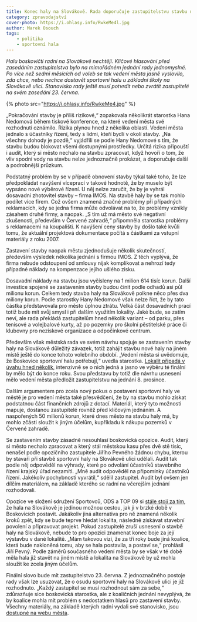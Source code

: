 ```yaml
---
title: Konec haly na Slovákově. Rada doporučuje zastupitelstvu stavbu ukončit
category: zpravodajství
cover-photo: https://i.ohlasy.info/RwkeMe4l.jpg
author: Marek Osouch
tags:
    - politika
    - sportovní hala
---
```


*Halu boskovičtí radní na Slovákově nechtějí. Klíčové hlasování před zasedáním zastupitelstva bylo na mimořádném jednání rady jednomyslné. Po více než sedmi měsících od voleb se tak vedení města jasně vyslovilo, zda chce, nebo nechce dostavět sportovní halu u základní školy na Slovákově ulici. Stanovisko rady ještě musí potvrdit nebo zvrátit zastupitelé na svém zasedání 23. června.*

{% photo src="https://i.ohlasy.info/RwkeMe4.jpg" %}

„Pokračování stavby je příliš rizikové,“ zopakovala několikrát starostka Hana Nedomová během tiskové konference, na které vedení města své rozhodnutí oznámilo. Rizika plynou hned z několika oblastí. Vedení města jednalo s účastníky řízení, tedy s lidmi, kteří bydlí v okolí stavby. „Na všechny dohody je pozdě,“ vyjádřili se podle Hany Nedomové s tím, že stavbu budou blokovat všemi dostupnými prostředky. Určitá rizika připouští i audit, který si město nechalo na stavbu zpracovat, když hovoří o tom, že vliv spodní vody na stavbu nelze jednoznačně prokázat, a doporučuje další a podrobnější průzkum.

Podstatný problém by se v případě obnovení stavby týkal také toho, že lze předpokládat navýšení víceprací v takové hodnotě, že by muselo být vypsáno nové výběrové řízení. U něj nelze zaručit, že by je vyhrál dosavadní zhotovitel stavby – firma IMOS. Na stavbě haly by se tak mohlo podílet více firem. Což ovšem znamená značné problémy při případných reklamacích, kdy se jedna firma může odvolávat na to, že problémy vznikly zásahem druhé firmy, a naopak. „S tím už má město své negativní zkušenosti, především v Červené zahradě,“ připomněla starostka problémy s reklamacemi na koupališti. K navýšení ceny stavby by došlo také kvůli tomu, že aktuální projektová dokumentace počítá s částkami za vstupní materiály z roku 2007.

Zastavení stavby naopak městu zjednodušuje několik skutečností, především výsledek několika jednání s firmou IMOS. Z těch vyplývá, že firma nebude odstoupení od smlouvy nijak komplikovat a nehrozí tedy případné náklady na kompenzace jejího ušlého zisku.

Dosavadní náklady na stavbu jsou vyčísleny na 1 milion 614 tisíc korun. Další investice spojené se zastavením stavby budou činit podle odhadů asi půl milionu korun. Celkem tedy stavba haly na Slovákově polkne něco přes dva miliony korun. Podle starostky Hany Nedomové však nelze říct, že by tato částka představovala pro město úplnou ztrátu. Velká část dosavadních prací totiž bude mít svůj smysl i při dalším využitím lokality. Jaké bude, se zatím neví, ale rada překládá zastupitelům hned několik variant – od parku, přes tenisové a volejbalové kurty, až po pozemky pro školní pěstitelské práce či klubovny pro neziskové organizace a odpočinkové centrum.

Především však městská rada ve svém návrhu spojuje se zastavením stavby haly na Slovákově důležitý závazek, totiž zahájit stavbu nové haly na jiném místě ještě do konce tohoto volebního období. „Vedení města si uvědomuje, že Boskovice sportovní halu potřebují,“ uvedla starostka. [Lokalit připadá v úvahu hned několik](/clanky/2015/06/pozemky-pro-halu.html), intenzivně se o nich jedná a jasno ve výběru té finální by mělo být do konce roku. Svou představu by totiž dle návrhu usnesení mělo vedení města předložit zastupitelstvu na jednání 8. prosince.

Dalším argumentem pro zcela nový pokus o postavení sportovní haly ve městě je pro vedení města také přesvědčení, že by na stavbu mohlo získat podstatnou část finančních zdrojů z dotací. Materiál, který tyto možnosti mapuje, dostanou zastupitelé rovněž před klíčovým jednáním. A naspořených 50 milionů korun, které dnes město na stavbu haly má, by mohlo zčásti sloužit k jiným účelům, kupříkladu k nákupu pozemků v Červené zahradě.

Se zastavením stavby zásadně nesouhlasí boskovická opozice. Audit, který si město nechalo zpracovat a který stál městskou kasu přes dvě stě tisíc, nenašel podle opozičního zastupitele Jiřího Pevného žádnou chybu, kterou by stavaři při stavbě sportovní haly na Slovákově ulici udělali. Audit tak podle něj odpověděl na výhrady, které po odvolání účastníků stavebního řízení krajský úřad nezamítl. „Mně audit odpověděl na připomínky účastníků řízení. Jakékoliv pochybnosti vyvrátil,“ sdělil zastupitel. Audit byl ovšem jen dílčím materiálem, na základě kterého se radní na včerejším jednání rozhodovali.

Opozice ve složení sdružení Sportovců, ODS a TOP 09 si [stále stojí za tím](/clanky/2015/05/opozice-hala.html), že hala na Slovákově je jedinou možnou cestou, jak ji v brzké době v Boskovicích postavit. Jakákoliv jiná alternativa pro ně znamená několik kroků zpět, kdy se bude teprve hledat lokalita, následně získávat stavební povolení a připravovat projekt. Pokud zastupitelé zruší usnesení o stavbě haly na Slovákově, nebude to pro opozici znamenat konec boje za její výstavbu v dané lokalitě. „Mám takovou vizi, že za tři roky bude jiná koalice, která bude nakloněná tomu, aby se hala postavila, a postaví se,“ prohlásil Jiří Pevný. Podle záměrů současného vedení města by se však v té době měla hala již stavět na jiném místě a lokalita na Slovákově by už mohla sloužit ke zcela jiným účelům.

Finální slovo bude mít zastupitelstvo 23. června. Z jednoznačného postoje rady však lze usuzovat, že o osudu sportovní haly na Slovákově ulici je již rozhodnuto. „Každý zastupitel se musí rozhodnout sám za sebe,“ zdůrazňuje sice boskovická starostka, ale z koaličních jednání nevyplývá, že by koalice mohla mít problém s nedostatkem hlasů pro zastavení stavby. Všechny materiály, na základě kterých radní vydali své stanovisko, jsou [dostupné na webu města](http://www.boskovice.cz/zapis-rm-14-2015-06-15-mimor/d-26009/p1=1183).
